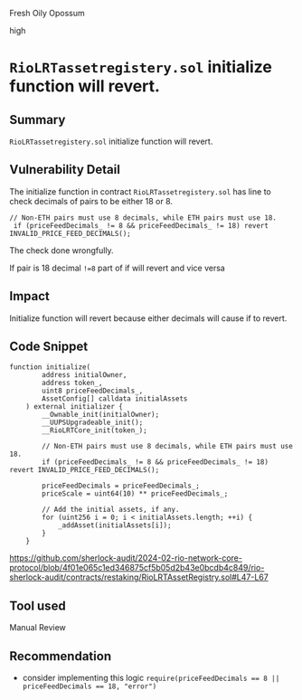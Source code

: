 Fresh Oily Opossum

high

# `RioLRTassetregistery.sol` initialize function will revert.

## Summary
`RioLRTassetregistery.sol` initialize function will revert.

## Vulnerability Detail
The initialize function in contract `RioLRTassetregistery.sol` has line to check decimals of pairs to be either 18 or 8. 
```solidity
// Non-ETH pairs must use 8 decimals, while ETH pairs must use 18.
 if (priceFeedDecimals_ != 8 && priceFeedDecimals_ != 18) revert INVALID_PRICE_FEED_DECIMALS();
 ```

The check done wrongfully.

If pair is 18 decimal `!=8` part of if will revert and vice versa  
## Impact
Initialize function will revert because either decimals will cause if to revert.
## Code Snippet
```solidity
function initialize(
        address initialOwner,
        address token_,
        uint8 priceFeedDecimals_,
        AssetConfig[] calldata initialAssets
    ) external initializer {
        __Ownable_init(initialOwner);
        __UUPSUpgradeable_init();
        __RioLRTCore_init(token_);

        // Non-ETH pairs must use 8 decimals, while ETH pairs must use 18.
        if (priceFeedDecimals_ != 8 && priceFeedDecimals_ != 18) revert INVALID_PRICE_FEED_DECIMALS();

        priceFeedDecimals = priceFeedDecimals_;
        priceScale = uint64(10) ** priceFeedDecimals_;

        // Add the initial assets, if any.
        for (uint256 i = 0; i < initialAssets.length; ++i) {
            _addAsset(initialAssets[i]);
        }
    }
```
https://github.com/sherlock-audit/2024-02-rio-network-core-protocol/blob/4f01e065c1ed346875cf5b05d2b43e0bcdb4c849/rio-sherlock-audit/contracts/restaking/RioLRTAssetRegistry.sol#L47-L67
## Tool used
Manual Review
## Recommendation
- consider implementing this logic `require(priceFeedDecimals == 8 || priceFeedDecimals == 18, "error")`
